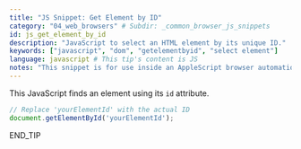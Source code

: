 ```yaml
---
title: "JS Snippet: Get Element by ID"
category: "04_web_browsers" # Subdir: _common_browser_js_snippets
id: js_get_element_by_id
description: "JavaScript to select an HTML element by its unique ID."
keywords: ["javascript", "dom", "getelementbyid", "select element"]
language: javascript # This tip's content is JS
notes: "This snippet is for use inside an AppleScript browser automation command. Returns the DOM element or null."
---
```


This JavaScript finds an element using its `id` attribute.

```javascript
// Replace 'yourElementId' with the actual ID
document.getElementById('yourElementId');
```
END_TIP 